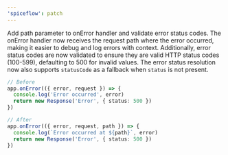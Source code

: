 ```yaml
---
'spiceflow': patch
---
```


Add path parameter to onError handler and validate error status codes. The onError handler now receives the request path where the error occurred, making it easier to debug and log errors with context. Additionally, error status codes are now validated to ensure they are valid HTTP status codes (100-599), defaulting to 500 for invalid values. The error status resolution now also supports `statusCode` as a fallback when `status` is not present.

```typescript
// Before
app.onError(({ error, request }) => {
  console.log('Error occurred', error)
  return new Response('Error', { status: 500 })
})

// After
app.onError(({ error, request, path }) => {
  console.log(`Error occurred at ${path}`, error)
  return new Response('Error', { status: 500 })
})
```